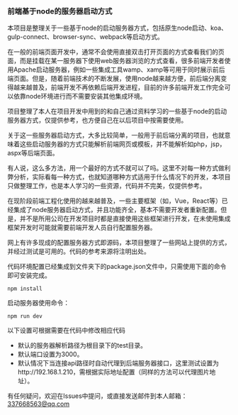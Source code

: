### 前端基于node的服务器启动方式

本项目是整理关于一些基于node的启动服务器方式，包括原生node启动、koa、gulp-connect、browser-sync、webpack等启动方式。

在一般的前端页面开发中，通常不会使用直接双击打开页面的方式查看我们的页面，而是挂载在某一服务器下使用web服务器浏览的方式查看，很多前端开发者使用Apache启动服务器，例如一些集成工具wamp、xamp等可用于同时展示前后端页面。但是，随着前端技术的不断发展，使用node越来越方便，前后端分离变得越来越普及，前端开发不再依赖后端开发进程，目前的许多前端开发工作完全可以依靠node环境进行而不需要安装其他集成环境。

项目整理了本人在项目开发中用到的和自己通过资料学习的一些基于node的启动服务器方式，仅提供参考，也方便自己在以后项目中按需要使用。

关于这一些服务器启动方式，大多比较简单，一般用于前后端分离的项目，也就意味着这些启动服务器的方式只能解析前端网页或模板，并不能解析如php，jsp，aspx等后端页面。

有人说，这么多方法，用一个最好的方式不就可以了吗。这里不对每一种方式做利弊分析，实际看每一种方式，也就知道哪种方式适用于什么情况下的开发，本项目只做整理工作，也是本人学习的一些资源，代码并不完美，仅提供参考。

在现阶段前端工程化使用的越来越普及，一些主要框架（如，Vue，React等）已经集成了node服务器启动方式，并且功能齐全，基本不需要开发者重新配置。但是，并不是所用公司在开发项目时都是直接使用这些框架进行开发，在未使用集成框架开发时可能就需要前端开发人员自行配置服务器。

网上有许多现成的配置服务器方式即源码，本项目整理了一些网站上提供的方式，并经过测试是可用的。代码的参考来源将注明出处。

代码环境配置已经集成到文件夹下的package.json文件中，只需使用下面的命令即可安装完成。

```node
npm install
```

启动服务器使用命令：

```node
npm run dev
```

以下设置可根据需要在代码中修改相应代码

- 默认的服务器解析路径为根目录下的test目录。
- 默认端口设置为3000。
- 默认情况下当连接api路径时自动代理到后端服务器接口，这里测试设置为http://192.168.1.210，需根据实际地址配置（同样的方法可以代理图片地址）。



有任何疑问，欢迎在Issues中提问，或直接发送邮件到本人邮箱： 337668563@qq.com









